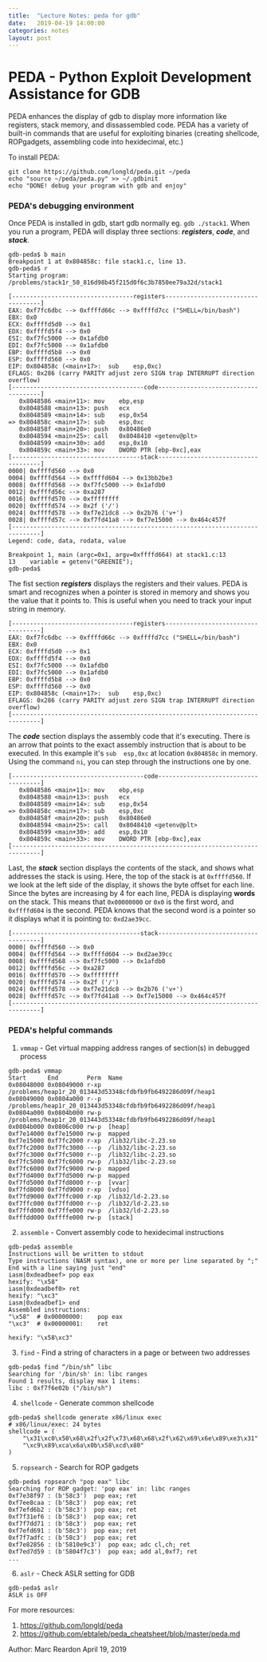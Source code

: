 ```yaml
---
title:  "Lecture Notes: peda for gdb"
date:   2019-04-19 14:00:00
categories: notes
layout: post
---
```


# PEDA - Python Exploit Development Assistance for GDB


PEDA enhances the display of gdb to display more information like registers, 
stack memory, and dissassembled code. PEDA has a variety of built-in commands 
that are useful for exploiting binaries (creating shellcode, ROPgadgets, 
assembling code into hexidecimal, etc.)

To install PEDA:
```
git clone https://github.com/longld/peda.git ~/peda
echo "source ~/peda/peda.py" >> ~/.gdbinit
echo "DONE! debug your program with gdb and enjoy"
```

### PEDA's debugging environment

Once PEDA is installed in gdb, start gdb normally eg. `gdb ./stack1`. When 
you run a program, PEDA will display three sections: ***registers***, ***code***, and 
***stack***.
```
gdb-peda$ b main
Breakpoint 1 at 0x804858c: file stack1.c, line 13.
gdb-peda$ r
Starting program: /problems/stack1r_50_816d98b45f215d0f6c3b7850ee79a32d/stack1 

[----------------------------------registers-----------------------------------]
EAX: 0xf7fc6dbc --> 0xffffd66c --> 0xffffd7cc ("SHELL=/bin/bash")
EBX: 0x0 
ECX: 0xffffd5d0 --> 0x1 
EDX: 0xffffd5f4 --> 0x0 
ESI: 0xf7fc5000 --> 0x1afdb0 
EDI: 0xf7fc5000 --> 0x1afdb0 
EBP: 0xffffd5b8 --> 0x0 
ESP: 0xffffd560 --> 0x0 
EIP: 0x804858c (<main+17>:	sub    esp,0xc)
EFLAGS: 0x286 (carry PARITY adjust zero SIGN trap INTERRUPT direction overflow)
[-------------------------------------code-------------------------------------]
   0x8048586 <main+11>:	mov    ebp,esp
   0x8048588 <main+13>:	push   ecx
   0x8048589 <main+14>:	sub    esp,0x54
=> 0x804858c <main+17>:	sub    esp,0xc
   0x804858f <main+20>:	push   0x80486e0
   0x8048594 <main+25>:	call   0x8048410 <getenv@plt>
   0x8048599 <main+30>:	add    esp,0x10
   0x804859c <main+33>:	mov    DWORD PTR [ebp-0xc],eax
[------------------------------------stack-------------------------------------]
0000| 0xffffd560 --> 0x0 
0004| 0xffffd564 --> 0xffffd604 --> 0x13bb2be3 
0008| 0xffffd568 --> 0xf7fc5000 --> 0x1afdb0 
0012| 0xffffd56c --> 0xa287 
0016| 0xffffd570 --> 0xffffffff 
0020| 0xffffd574 --> 0x2f ('/')
0024| 0xffffd578 --> 0xf7e21dc8 --> 0x2b76 ('v+')
0028| 0xffffd57c --> 0xf7fd41a8 --> 0xf7e15000 --> 0x464c457f 
[------------------------------------------------------------------------------]
Legend: code, data, rodata, value

Breakpoint 1, main (argc=0x1, argv=0xffffd664) at stack1.c:13
13	  variable = getenv("GREENIE");
gdb-peda$ 
```
The fist section ***registers*** displays the registers and their values.  PEDA 
is smart and recognizes when a pointer is stored in memory and shows you the 
value that it points to. This is useful when you need to track your input string 
in memory.
```
[----------------------------------registers-----------------------------------]
EAX: 0xf7fc6dbc --> 0xffffd66c --> 0xffffd7cc ("SHELL=/bin/bash")
EBX: 0x0 
ECX: 0xffffd5d0 --> 0x1 
EDX: 0xffffd5f4 --> 0x0 
ESI: 0xf7fc5000 --> 0x1afdb0 
EDI: 0xf7fc5000 --> 0x1afdb0 
EBP: 0xffffd5b8 --> 0x0 
ESP: 0xffffd560 --> 0x0 
EIP: 0x804858c (<main+17>:	sub    esp,0xc)
EFLAGS: 0x286 (carry PARITY adjust zero SIGN trap INTERRUPT direction overflow)
[------------------------------------------------------------------------------]
```
The ***code*** section displays the assembly code that it's executing.  There 
is an arrow that points to the exact assembly instruction that is about to be 
executed. In this example it's `sub  esp,0xc` at location `0x804858c` in 
memory. Using the command `ni`, you can step through the instructions one by 
one.
```
[-------------------------------------code-------------------------------------]
   0x8048586 <main+11>:	mov    ebp,esp
   0x8048588 <main+13>:	push   ecx
   0x8048589 <main+14>:	sub    esp,0x54
=> 0x804858c <main+17>:	sub    esp,0xc
   0x804858f <main+20>:	push   0x80486e0
   0x8048594 <main+25>:	call   0x8048410 <getenv@plt>
   0x8048599 <main+30>:	add    esp,0x10
   0x804859c <main+33>:	mov    DWORD PTR [ebp-0xc],eax
[------------------------------------------------------------------------------]
```
Last, the ***stack*** section displays the contents of the stack, and shows what 
addresses the stack is using. Here, the top of the stack is at `0xffffd560`. If 
we look at the left side of the display, it shows the byte offset for each line. 
Since the bytes are increasing by 4 for each line, PEDA is displaying **words** on 
the stack.  This means that `0x00000000` or `0x0` is the first word, and `0xffffd604` is the 
second. PEDA knows that the second word is a pointer so it displays what it is pointing 
to: `0xd2ae39cc`.
```
[------------------------------------stack-------------------------------------]
0000| 0xffffd560 --> 0x0 
0004| 0xffffd564 --> 0xffffd604 --> 0xd2ae39cc 
0008| 0xffffd568 --> 0xf7fc5000 --> 0x1afdb0 
0012| 0xffffd56c --> 0xa287 
0016| 0xffffd570 --> 0xffffffff 
0020| 0xffffd574 --> 0x2f ('/')
0024| 0xffffd578 --> 0xf7e21dc8 --> 0x2b76 ('v+')
0028| 0xffffd57c --> 0xf7fd41a8 --> 0xf7e15000 --> 0x464c457f 
[------------------------------------------------------------------------------]
```

### PEDA's helpful commands

1. `vmmap` - Get virtual mapping address ranges of section(s) in debugged process
```
gdb-peda$ vmmap
Start      End        Perm	Name
0x08048000 0x08049000 r-xp	/problems/heap1r_20_013443d53348cfdbfb9fb6492286d09f/heap1
0x08049000 0x0804a000 r--p	/problems/heap1r_20_013443d53348cfdbfb9fb6492286d09f/heap1
0x0804a000 0x0804b000 rw-p	/problems/heap1r_20_013443d53348cfdbfb9fb6492286d09f/heap1
0x0804b000 0x0806c000 rw-p	[heap]
0xf7e14000 0xf7e15000 rw-p	mapped
0xf7e15000 0xf7fc2000 r-xp	/lib32/libc-2.23.so
0xf7fc2000 0xf7fc3000 ---p	/lib32/libc-2.23.so
0xf7fc3000 0xf7fc5000 r--p	/lib32/libc-2.23.so
0xf7fc5000 0xf7fc6000 rw-p	/lib32/libc-2.23.so
0xf7fc6000 0xf7fc9000 rw-p	mapped
0xf7fd4000 0xf7fd5000 rw-p	mapped
0xf7fd5000 0xf7fd8000 r--p	[vvar]
0xf7fd8000 0xf7fd9000 r-xp	[vdso]
0xf7fd9000 0xf7ffc000 r-xp	/lib32/ld-2.23.so
0xf7ffc000 0xf7ffd000 r--p	/lib32/ld-2.23.so
0xf7ffd000 0xf7ffe000 rw-p	/lib32/ld-2.23.so
0xfffdd000 0xffffe000 rw-p	[stack]
```
2. `assemble` - Convert assembly code to hexidecimal instructions
```
gdb-peda$ assemble
Instructions will be written to stdout
Type instructions (NASM syntax), one or more per line separated by ";"
End with a line saying just "end"
iasm|0xdeadbeef> pop eax            
hexify: "\x58"
iasm|0xdeadbef0> ret
hexify: "\xc3"
iasm|0xdeadbef1> end
Assembled instructions:
"\x58"  # 0x00000000:    pop eax
"\xc3"  # 0x00000001:    ret

hexify: "\x58\xc3"
```
3. `find` - Find a string of characters in a page or between two addresses
```
gdb-peda$ find “/bin/sh” libc
Searching for '/bin/sh' in: libc ranges
Found 1 results, display max 1 items:
libc : 0xf7f6e02b ("/bin/sh")
```
4. `shellcode` - Generate common shellcode
```
gdb-peda$ shellcode generate x86/linux exec
# x86/linux/exec: 24 bytes
shellcode = (
    "\x31\xc0\x50\x68\x2f\x2f\x73\x68\x68\x2f\x62\x69\x6e\x89\xe3\x31"
    "\xc9\x89\xca\x6a\x0b\x58\xcd\x80"
)
```
5. `ropsearch` - Search for ROP gadgets
```
gdb-peda$ ropsearch "pop eax" libc
Searching for ROP gadget: 'pop eax' in: libc ranges
0xf7e38f97 : (b'58c3')	pop eax; ret
0xf7ee8caa : (b'58c3')	pop eax; ret
0xf7efd6b2 : (b'58c3')	pop eax; ret
0xf7f31ef6 : (b'58c3')	pop eax; ret
0xf7f7dd71 : (b'58c3')	pop eax; ret
0xf7efd691 : (b'58c3')	pop eax; ret
0xf7f7adfc : (b'58c3')	pop eax; ret
0xf7e82856 : (b'5810e9c3')	pop eax; adc cl,ch; ret
0xf7ed7d59 : (b'5804f7c3')	pop eax; add al,0xf7; ret
...
```
6. `aslr` - Check ASLR setting for GDB
```
gdb-peda$ aslr
ASLR is OFF
```



For more resources:
1. https://github.com/longld/peda
2. https://github.com/ebtaleb/peda_cheatsheet/blob/master/peda.md

Author:
Marc Reardon
April 19, 2019
